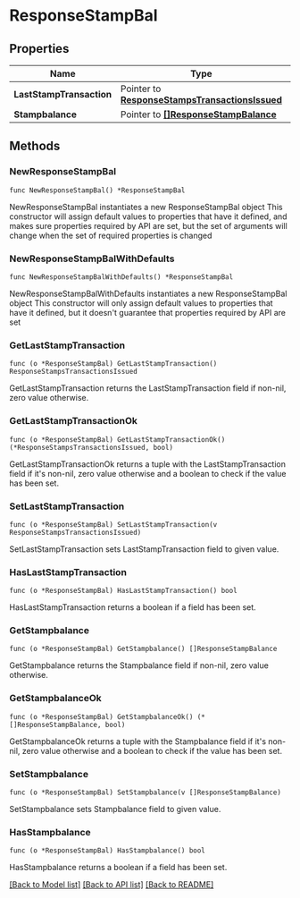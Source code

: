 # ResponseStampBal

## Properties

Name | Type | Description | Notes
------------ | ------------- | ------------- | -------------
**LastStampTransaction** | Pointer to [**ResponseStampsTransactionsIssued**](ResponseStampsTransactionsIssued.md) |  | [optional] 
**Stampbalance** | Pointer to [**[]ResponseStampBalance**](ResponseStampBalance.md) |  | [optional] 

## Methods

### NewResponseStampBal

`func NewResponseStampBal() *ResponseStampBal`

NewResponseStampBal instantiates a new ResponseStampBal object
This constructor will assign default values to properties that have it defined,
and makes sure properties required by API are set, but the set of arguments
will change when the set of required properties is changed

### NewResponseStampBalWithDefaults

`func NewResponseStampBalWithDefaults() *ResponseStampBal`

NewResponseStampBalWithDefaults instantiates a new ResponseStampBal object
This constructor will only assign default values to properties that have it defined,
but it doesn't guarantee that properties required by API are set

### GetLastStampTransaction

`func (o *ResponseStampBal) GetLastStampTransaction() ResponseStampsTransactionsIssued`

GetLastStampTransaction returns the LastStampTransaction field if non-nil, zero value otherwise.

### GetLastStampTransactionOk

`func (o *ResponseStampBal) GetLastStampTransactionOk() (*ResponseStampsTransactionsIssued, bool)`

GetLastStampTransactionOk returns a tuple with the LastStampTransaction field if it's non-nil, zero value otherwise
and a boolean to check if the value has been set.

### SetLastStampTransaction

`func (o *ResponseStampBal) SetLastStampTransaction(v ResponseStampsTransactionsIssued)`

SetLastStampTransaction sets LastStampTransaction field to given value.

### HasLastStampTransaction

`func (o *ResponseStampBal) HasLastStampTransaction() bool`

HasLastStampTransaction returns a boolean if a field has been set.

### GetStampbalance

`func (o *ResponseStampBal) GetStampbalance() []ResponseStampBalance`

GetStampbalance returns the Stampbalance field if non-nil, zero value otherwise.

### GetStampbalanceOk

`func (o *ResponseStampBal) GetStampbalanceOk() (*[]ResponseStampBalance, bool)`

GetStampbalanceOk returns a tuple with the Stampbalance field if it's non-nil, zero value otherwise
and a boolean to check if the value has been set.

### SetStampbalance

`func (o *ResponseStampBal) SetStampbalance(v []ResponseStampBalance)`

SetStampbalance sets Stampbalance field to given value.

### HasStampbalance

`func (o *ResponseStampBal) HasStampbalance() bool`

HasStampbalance returns a boolean if a field has been set.


[[Back to Model list]](../README.md#documentation-for-models) [[Back to API list]](../README.md#documentation-for-api-endpoints) [[Back to README]](../README.md)


